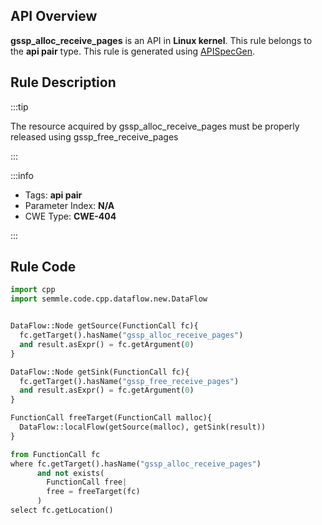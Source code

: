 ---
---


## API Overview
**gssp_alloc_receive_pages** is an API in **Linux kernel**. This rule belongs to the **api pair** type. This rule is generated using [APISpecGen](../../tools/APISpecGen).
## Rule Description

:::tip

The resource acquired by gssp_alloc_receive_pages must be properly released using gssp_free_receive_pages

:::

:::info

- Tags: **api pair**
- Parameter Index: **N/A**
- CWE Type: **CWE-404**

:::

## Rule Code
```python
import cpp
import semmle.code.cpp.dataflow.new.DataFlow


DataFlow::Node getSource(FunctionCall fc){
  fc.getTarget().hasName("gssp_alloc_receive_pages")
  and result.asExpr() = fc.getArgument(0)
}

DataFlow::Node getSink(FunctionCall fc){
  fc.getTarget().hasName("gssp_free_receive_pages")
  and result.asExpr() = fc.getArgument(0)
}

FunctionCall freeTarget(FunctionCall malloc){
  DataFlow::localFlow(getSource(malloc), getSink(result))
}

from FunctionCall fc
where fc.getTarget().hasName("gssp_alloc_receive_pages")
      and not exists(
        FunctionCall free| 
        free = freeTarget(fc)
      )
select fc.getLocation()

    
```